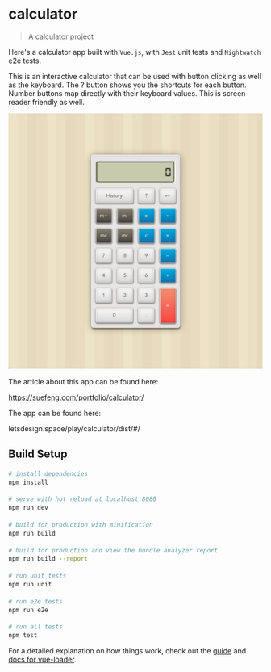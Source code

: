# calculator

> A calculator project

Here's a calculator app built with `Vue.js`, with `Jest` unit tests and `Nightwatch` e2e tests.

This is an interactive calculator that can be used with button clicking as well as the keyboard. The ? button shows you the shortcuts for each button. Number buttons map directly with their keyboard values. This is screen reader friendly as well.

![screenshot.png](screenshot.png)

The article about this app can be found here:

https://suefeng.com/portfolio/calculator/

The app can be found here:

letsdesign.space/play/calculator/dist/#/

## Build Setup

``` bash
# install dependencies
npm install

# serve with hot reload at localhost:8080
npm run dev

# build for production with minification
npm run build

# build for production and view the bundle analyzer report
npm run build --report

# run unit tests
npm run unit

# run e2e tests
npm run e2e

# run all tests
npm test
```

For a detailed explanation on how things work, check out the [guide](http://vuejs-templates.github.io/webpack/) and [docs for vue-loader](http://vuejs.github.io/vue-loader).
